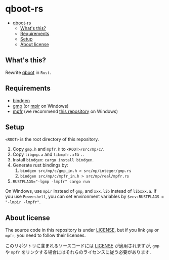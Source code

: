# qboot-rs

- [qboot-rs](#qboot-rs)
  - [What's this?](#whats-this)
  - [Requirements](#requirements)
  - [Setup](#setup)
  - [About license](#about-license)

## What's this?

Rewrite [qboot](https://github.com/selpoG/qboot) in `Rust`.

## Requirements

- [bindgen](https://github.com/rust-lang/rust-bindgen)
- [gmp](https://gmplib.org/) (or [mpir](https://github.com/BrianGladman/mpir.git) on Windows)
- [mpfr](http://mpfr.org/) (we recommend [this repository](https://github.com/BrianGladman/mpfr.git) on Windows)

## Setup

`<ROOT>` is the root directory of this repository.

1. Copy `gmp.h` and `mpfr.h` to `<ROOT>/src/mp/c/`.
2. Copy `libgmp.a` and `libmpfr.a` to `.`.
3. Install `bindgen`: `cargo install bindgen`.
4. Generate rust bindings by:
   1. `bindgen src/mp/c/gmp_in.h > src/mp/integer/gmp.rs`
   2. `bindgen src/mp/c/mpfr_in.h > src/mp/real/mpfr.rs`
5. `RUSTFLAGS="-lgmp -lmpfr" cargo run`

On Windows, use `mpir` instead of `gmp`, and `xxx.lib` instead of `libxxx.a`.
If you use `Powershell`, you can set environment variables by `$env:RUSTFLAGS = "-lmpir -lmpfr"`.

## About license

The source code in this repository is under [LICENSE](/LICENSE),
but if you link `gmp` or `mpfr`, you need to follow their licenses.

このリポジトリに含まれるソースコードには [LICENSE](/LICENSE) が適用されますが,
`gmp` や `mpfr` をリンクする場合にはそれらのライセンスに従う必要があります.
